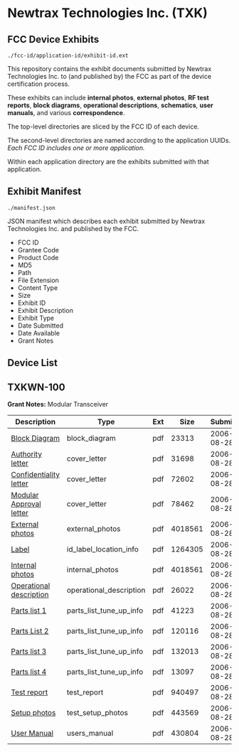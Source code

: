 # Newtrax Technologies Inc. (TXK)
## FCC Device Exhibits

```
./fcc-id/application-id/exhibit-id.ext
```

This repository contains the exhibit documents submitted by Newtrax Technologies Inc. to (and published by) the FCC as part of the device certification process.

These exhibits can include **internal photos**, **external photos**, **RF test reports**, **block diagrams**, **operational descriptions**, **schematics**, **user manuals**, and various **correspondence**.

The top-level directories are sliced by the FCC ID of each device.

The second-level directories are named according to the application UUIDs. *Each FCC ID includes one or more application.*

Within each application directory are the exhibits submitted with that application. 

## Exhibit Manifest

```
./manifest.json
```

JSON manifest which describes each exhibit submitted by Newtrax Technologies Inc. and published by the FCC.

- FCC ID
- Grantee Code
- Product Code
- MD5
- Path
- File Extension
- Content Type
- Size
- Exhibit ID
- Exhibit Description
- Exhibit Type
- Date Submitted
- Date Available
- Grant Notes

## Device List
## TXKWN-100
**Grant Notes:** Modular Transceiver

| Description | Type | Ext | Size | Submitted | Available |
| ----------- | ---- | --- | ---- | --------- | --------- |
| [Block Diagram](TXKWN-100/c8d45d21e0b3df92332a5ece0fe54236/698359.pdf) | block_diagram | pdf | 23313 | 2006-08-28 | 2006-08-28 |
| [Authority letter](TXKWN-100/c8d45d21e0b3df92332a5ece0fe54236/698360.pdf) | cover_letter | pdf | 31698 | 2006-08-28 | 2006-08-28 |
| [Confidentiality letter](TXKWN-100/c8d45d21e0b3df92332a5ece0fe54236/698361.pdf) | cover_letter | pdf | 72602 | 2006-08-28 | 2006-08-28 |
| [Modular Approval letter](TXKWN-100/c8d45d21e0b3df92332a5ece0fe54236/698362.pdf) | cover_letter | pdf | 78462 | 2006-08-28 | 2006-08-28 |
| [External photos](TXKWN-100/c8d45d21e0b3df92332a5ece0fe54236/698363.pdf) | external_photos | pdf | 4018561 | 2006-08-28 | 2006-08-28 |
| [Label](TXKWN-100/c8d45d21e0b3df92332a5ece0fe54236/698364.pdf) | id_label_location_info | pdf | 1264305 | 2006-08-28 | 2006-08-28 |
| [Internal photos](TXKWN-100/c8d45d21e0b3df92332a5ece0fe54236/698363.pdf) | internal_photos | pdf | 4018561 | 2006-08-28 | 2006-08-28 |
| [Operational description](TXKWN-100/c8d45d21e0b3df92332a5ece0fe54236/698366.pdf) | operational_description | pdf | 26022 | 2006-08-28 | 2006-08-28 |
| [Parts list 1](TXKWN-100/c8d45d21e0b3df92332a5ece0fe54236/627527.pdf) | parts_list_tune_up_info | pdf | 41223 | 2006-08-28 | 2006-08-28 |
| [Parts List 2](TXKWN-100/c8d45d21e0b3df92332a5ece0fe54236/698368.pdf) | parts_list_tune_up_info | pdf | 120116 | 2006-08-28 | 2006-08-28 |
| [Parts list 3](TXKWN-100/c8d45d21e0b3df92332a5ece0fe54236/698369.pdf) | parts_list_tune_up_info | pdf | 132013 | 2006-08-28 | 2006-08-28 |
| [Parts list 4](TXKWN-100/c8d45d21e0b3df92332a5ece0fe54236/698370.pdf) | parts_list_tune_up_info | pdf | 13097 | 2006-08-28 | 2006-08-28 |
| [Test report](TXKWN-100/c8d45d21e0b3df92332a5ece0fe54236/698372.pdf) | test_report | pdf | 940497 | 2006-08-28 | 2006-08-28 |
| [Setup photos](TXKWN-100/c8d45d21e0b3df92332a5ece0fe54236/698373.pdf) | test_setup_photos | pdf | 443569 | 2006-08-28 | 2006-08-28 |
| [User Manual](TXKWN-100/c8d45d21e0b3df92332a5ece0fe54236/698374.pdf) | users_manual | pdf | 430804 | 2006-08-28 | 2006-08-28 |
